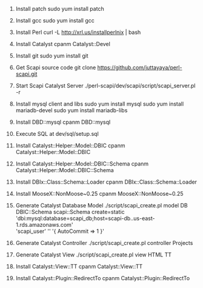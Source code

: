 1. Install patch
sudo yum install patch

2. Install gcc
sudo yum install gcc

3. Install Perl
curl -L http://xrl.us/installperlnix | bash

4. Install Catalyst
cpanm Catalyst::Devel

5. Install git
sudo yum install git

6. Get Scapi source code
git clone https://github.com/juttayaya/perl-scapi.git

7. Start Scapi Catalyst Server
./perl-scapi/dev/scapi/script/scapi_server.pl -r

8. Install mysql client and libs
sudo yum install mysql
sudo yum install mariadb-devel
sudo yum install mariadb-libs

9. Install DBD::mysql
cpanm DBD::mysql

10. Execute SQL at dev/sql/setup.sql

11. Install Catalyst::Helper::Model::DBIC
cpanm Catalyst::Helper::Model::DBIC

12. Install Catalyst::Helper::Model::DBIC::Schema
cpanm Catalyst::Helper::Model::DBIC::Schema

13. Install DBIx::Class::Schema::Loader
cpanm DBIx::Class::Schema::Loader

14. Install MooseX::NonMoose~0.25
cpanm MooseX::NonMoose~0.25

15. Generate Catalyst Database Model
./script/scapi_create.pl model DB DBIC::Schema scapi::Schema create=static \
'dbi:mysql:database=scapi_db;host=scapi-db.<cluster-sid>.us-east-1.rds.amazonaws.com' \
'scapi_user' '<password>' '{ AutoCommit => 1 }'

16. Generate Catalyst Controller
./script/scapi_create.pl controller Projects

17. Generate Catalyst View
./script/scapi_create.pl view HTML TT

18. Install Catalyst::View::TT
cpanm Catalyst::View::TT

19. Install Catalyst::Plugin::RedirectTo
cpanm Catalyst::Plugin::RedirectTo